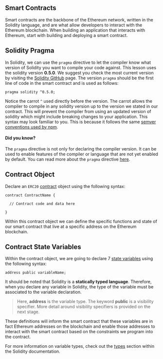 ## Smart Contracts

Smart contracts are the backbone of the Ethereum network, written in the Solidity language, and are what allow developers to interact with the Ethereum blockchain. When building an application that interacts with Ethereum, start with building and deploying a smart contract.

## Solidity Pragma
In Solidity, we can use the `pragma` directive to let the compiler know what version of Solidity you want to compile your code against. This lesson uses the solidity version **0.5.0**. We suggest you check the most current version by visiting the [Solidity GitHub](https://github.com/ethereum/solidity/releases) page. The version `pragma` should be the first line of code in the smart contract and is used as follows:
```
pragma solidity ^0.5.0;
```

Notice the carrot `^` used directly before the version. The carrot allows the compiler to compile in any solidity version up to the version we stated in our contract. This will prevent the compiler from using an updated version of solidity which might include breaking changes to your application. This syntax may look familiar to you. This is because it follows the same [semver conventions used by npm](https://docs.npmjs.com/misc/semver). 

#### Did you know? 
The `pragma` directive is not only for declaring the compiler version. It can be used to enable features of the compiler or language that are not yet enabled by default. You can read more about the `pragma` directive [here](https://solidity.readthedocs.io/en/v0.5.8/layout-of-source-files.html#pragmas).


## Contract Object

Declare an `ERC20` [contract](https://solidity.readthedocs.io/en/v0.5.8/structure-of-a-contract.html) object using the following syntax:

```
contract ContractName {

  // Contract code and data here

}
```
Within this contract object we can define the specific functions and state of our smart contract that live at a specific address on the Ethereum blockchain.


## Contract State Variables
Within the contract object, we are going to declare 7 [state variables](https://solidity.readthedocs.io/en/v0.5.8/structure-of-a-contract.html#state-variables) using the following syntax:

```
address public variableName;
```

It should be noted that Solidity is a **statically typed language**. Therefore, when you declare any variable in Solidity, the type of the variable must be associated to the variable declaration.


> Here, **address** is the variable type. The keyword **public** is a visibility specifier. More detail around visibility specifiers is provided on the next stage.

These definitions will inform the smart contract that these variables are in fact Ethereum addresses on the blockchain and enable those addresses to interact with the smart contract based on the constraints we program into the contract.

For more information on variable types, check out the [types](http://solidity.readthedocs.io/en/v0.4.19/types.html) section within the Solidity documentation.